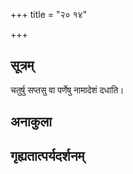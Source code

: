 +++
title = "२० १४"

+++
## सूत्रम्
चतुर्षु सप्तसु वा पर्णेषु नामादेशं दधाति।
## अनाकुला

## गृह्यतात्पर्यदर्शनम्

